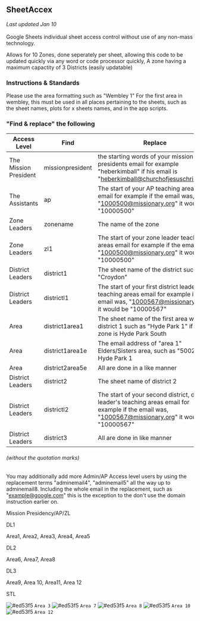 ## SheetAccex

_Last updated Jan 10_ <br></br>
Google Sheets individual sheet access control without use of any non-mass technology.

Allows for 10 Zones, done seperately per sheet, allowing this code to be updated quickly via any word or code processor quickly, A zone having a maximum capactity of 3 Districts (easily updatable)

### Instructions & Standards
Please use the area formatting such as "Wembley 1" For the first area in wembley, this must be used in all places pertaining to the sheets, such as the sheet names, plots for x sheets names, and in the app scripts.

### "Find & replace" the following

| Access Level | Find  | Replace |
| ------------- | ------------- | ------------- |
| The Mission President | missionpresident  | the starting words of your mission presidents email for example "heberkimball" if his email is "heberkimball@churchofjesuschrist.org" |
| The Assistants | ap | The start of your AP teaching areas email for example if the email was, "1000500@missionary.org" it would be "10000500" |
| Zone Leaders | zonename | The name of the zone |
| Zone Leaders | zl1 | The start of your zone leader teaching areas email for example if the email was, "1000500@missionary.org" it would be "10000500" |
| District Leaders | district1 | The sheet name of the district such as "Croydon" |
| District Leaders | districtl1 | The start of your first district leader's teaching areas email for example if the email was, "1000567@missionary.org" it would be "10000567" |
| Area | district1area1 | The sheet name of the first area within district 1 such as "Hyde Park 1" if the zone is Hyde Park South |
| Area | district1area1e | The email address of "area 1" Elders/Sisters area, such as "50023" for Hyde Park 1 |
| Area | district2area5e | All are done in a like manner |
| District Leaders | district2  | The sheet name of district 2 |
| District Leaders | districtl2 | The start of your second district, district leader's teaching areas email for example if the email was, "1000567@missionary.org" it would be "10000567" |
| District Leaders | district3 | All are done in like manner |

###### (without the quotation marks)
You may additionally add more Admin/AP Access level users by using the replacement terms "adminemail4", "adminemail5" all the way up to adminemail8. Including the whole email in the replacement, such as "example@google.com" this is the exception to the don't use the domain instruction earlier on.






Mission Presidency/AP/ZL

DL1

Area1, Area2, Area3, Area4, Area5

DL2

Area6, Area7, Area8

DL3

Area9, Area 10, Area11, Area 12

STL

![#ed53f5](https://placehold.co/15x15/ed53f5/ed53f5.png) `Area 3`
![#ed53f5](https://placehold.co/15x15/ed53f5/ed53f5.png) `Area 7`
![#ed53f5](https://placehold.co/15x15/ed53f5/ed53f5.png) `Area 8`
![#ed53f5](https://placehold.co/15x15/ed53f5/ed53f5.png) `Area 10`
![#ed53f5](https://placehold.co/15x15/ed53f5/ed53f5.png) `Area 12`
